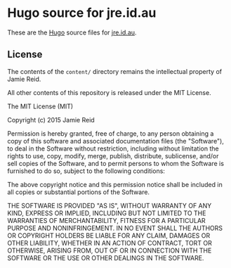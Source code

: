 Hugo source for jre.id.au
=====================================
These are the [Hugo](http://gohugo.io/) source files for [jre.id.au](https://jre.id.au).

License
-------
The contents of the `content/` directory remains the intellectual property of Jamie Reid.

All other contents of this repository is released under the MIT License.

The MIT License (MIT)

Copyright (c) 2015 Jamie Reid

Permission is hereby granted, free of charge, to any person obtaining a copy
of this software and associated documentation files (the "Software"), to deal
in the Software without restriction, including without limitation the rights
to use, copy, modify, merge, publish, distribute, sublicense, and/or sell
copies of the Software, and to permit persons to whom the Software is
furnished to do so, subject to the following conditions:

The above copyright notice and this permission notice shall be included in all
copies or substantial portions of the Software.

THE SOFTWARE IS PROVIDED "AS IS", WITHOUT WARRANTY OF ANY KIND, EXPRESS OR
IMPLIED, INCLUDING BUT NOT LIMITED TO THE WARRANTIES OF MERCHANTABILITY,
FITNESS FOR A PARTICULAR PURPOSE AND NONINFRINGEMENT. IN NO EVENT SHALL THE
AUTHORS OR COPYRIGHT HOLDERS BE LIABLE FOR ANY CLAIM, DAMAGES OR OTHER
LIABILITY, WHETHER IN AN ACTION OF CONTRACT, TORT OR OTHERWISE, ARISING FROM,
OUT OF OR IN CONNECTION WITH THE SOFTWARE OR THE USE OR OTHER DEALINGS IN THE
SOFTWARE.
